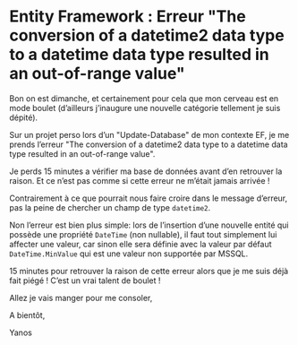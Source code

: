<!--2015-11-entity-framework-erreur-the-conversion-of-a-datetime2-data-type-to-a-datetime-data-type-resulted-in-an-out-of-range-value-->
# Entity Framework : Erreur "The conversion of a datetime2 data type to a datetime data type resulted in an out-of-range value"

Bon on est dimanche, et certainement pour cela que mon cerveau est en mode boulet (d’ailleurs j’inaugure une nouvelle catégorie tellement je suis dépité).

Sur un projet perso lors d’un "Update-Database" de mon contexte EF, je me prends l’erreur "The conversion of a datetime2 data type to a datetime data type resulted in an out-of-range value".

Je perds 15 minutes a vérifier ma base de données avant d’en retrouver la raison. Et ce n’est pas comme si cette erreur ne m’était jamais arrivée&nbsp;!

<!--more-->

Contrairement à ce que pourrait nous faire croire dans le message d’erreur, pas la peine de chercher un champ de type ```datetime2```.

Non l’erreur est bien plus simple: lors de l’insertion d’une nouvelle entité qui possède une propriété ```DateTime``` (non nullable), il faut tout simplement lui affecter une valeur, car sinon elle sera définie avec la valeur par défaut ```DateTime.MinValue``` qui est une valeur non supportée par MSSQL.

15 minutes pour retrouver la raison de cette erreur alors que je me suis déjà fait piégé&nbsp;!  C’est un vrai talent de boulet&nbsp;!

Allez je vais manger pour me consoler,

A bientôt,

Yanos

